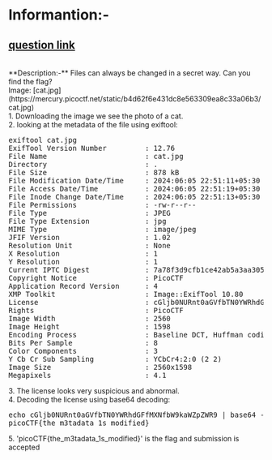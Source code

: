 # Informantion:-
## [question link](https://play.picoctf.org/practice/challenge/186?category=4&page=1)
<br>
**Description:-** Files can always be changed in a secret way. Can you find the flag? <br>
Image: [cat.jpg](https://mercury.picoctf.net/static/b4d62f6e431dc8e563309ea8c33a06b3/cat.jpg) <br>
1. Downloading the image we see the photo of a cat.<br>
2. looking at the metadata of the file using exiftool:
<pre>
exiftool cat.jpg
ExifTool Version Number         : 12.76
File Name                       : cat.jpg
Directory                       : .
File Size                       : 878 kB
File Modification Date/Time     : 2024:06:05 22:51:11+05:30
File Access Date/Time           : 2024:06:05 22:51:19+05:30
File Inode Change Date/Time     : 2024:06:05 22:51:13+05:30
File Permissions                : -rw-r--r--
File Type                       : JPEG
File Type Extension             : jpg
MIME Type                       : image/jpeg
JFIF Version                    : 1.02
Resolution Unit                 : None
X Resolution                    : 1
Y Resolution                    : 1
Current IPTC Digest             : 7a78f3d9cfb1ce42ab5a3aa30573d617
Copyright Notice                : PicoCTF
Application Record Version      : 4
XMP Toolkit                     : Image::ExifTool 10.80
License                         : cGljb0NURnt0aGVfbTN0YWRhdGFfMXNfbW9kaWZpZWR9
Rights                          : PicoCTF
Image Width                     : 2560
Image Height                    : 1598
Encoding Process                : Baseline DCT, Huffman coding
Bits Per Sample                 : 8
Color Components                : 3
Y Cb Cr Sub Sampling            : YCbCr4:2:0 (2 2)
Image Size                      : 2560x1598
Megapixels                      : 4.1
</pre>
3. The license looks very suspicious and abnormal.<br>
4. Decoding the license using base64 decoding:
<pre>
echo cGljb0NURnt0aGVfbTN0YWRhdGFfMXNfbW9kaWZpZWR9 | base64 --decode
picoCTF{the_m3tadata_1s_modified}                                                                               
</pre>
5. 'picoCTF{the_m3tadata_1s_modified}' is the flag and submission is accepted

